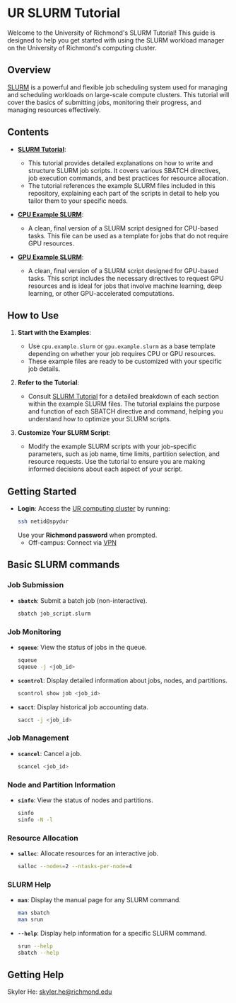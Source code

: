 # UR SLURM Tutorial

Welcome to the University of Richmond's SLURM Tutorial! This guide is designed to help you get started with using the SLURM workload manager on the University of Richmond's computing cluster.

## Overview

[SLURM](https://slurm.schedmd.com/) is a powerful and flexible job scheduling system used for managing and scheduling workloads on large-scale compute clusters. This tutorial will cover the basics of submitting jobs, monitoring their progress, and managing resources effectively.

## Contents

- **[SLURM Tutorial](slurm_tutorial.md)**: 
  - This tutorial provides detailed explanations on how to write and structure SLURM job scripts. It covers various SBATCH directives, job execution commands, and best practices for resource allocation.
  - The tutorial references the example SLURM files included in this repository, explaining each part of the scripts in detail to help you tailor them to your specific needs.

- **[CPU Example SLURM](cpu.example.slurm)**:
  - A clean, final version of a SLURM script designed for CPU-based tasks. This file can be used as a template for jobs that do not require GPU resources.

- **[GPU Example SLURM](gpu.example.slurm)**:
  - A clean, final version of a SLURM script designed for GPU-based tasks. This script includes the necessary directives to request GPU resources and is ideal for jobs that involve machine learning, deep learning, or other GPU-accelerated computations.

## How to Use

1. **Start with the Examples**:
   - Use `cpu.example.slurm` or `gpu.example.slurm` as a base template depending on whether your job requires CPU or GPU resources.
   - These example files are ready to be customized with your specific job details.

2. **Refer to the Tutorial**:
   - Consult [SLURM Tutorial](slurm_tutorial.md) for a detailed breakdown of each section within the example SLURM files. The tutorial explains the purpose and function of each SBATCH directive and command, helping you understand how to optimize your SLURM scripts.

3. **Customize Your SLURM Script**:
   - Modify the example SLURM scripts with your job-specific parameters, such as job name, time limits, partition selection, and resource requests. Use the tutorial to ensure you are making informed decisions about each aspect of your script.


## Getting Started
- **Login**: Access the [UR computing cluster](https://data.richmond.edu/About-HPC-at-UR/index.html) by running:
  ```bash
  ssh netid@spydur
  ```
  Use your **Richmond password** when prompted.
    - Off-campus: Connect via [VPN](https://spidertechnet.richmond.edu/TDClient/1955/Portal/KB/ArticleDet?ID=125025)

## Basic SLURM commands

### Job Submission
- **`sbatch`**: Submit a batch job (non-interactive).
    ```bash
    sbatch job_script.slurm
    ```

### Job Monitoring

- **`squeue`**: View the status of jobs in the queue.
  ```bash
  squeue
  squeue -j <job_id>
  ```

- **`scontrol`**: Display detailed information about jobs, nodes, and partitions.
  ```bash
  scontrol show job <job_id>
  ```

- **`sacct`**: Display historical job accounting data.
  ```bash
  sacct -j <job_id>
  ```

### Job Management

- **`scancel`**: Cancel a job.
  ```bash
  scancel <job_id>
  ```

### Node and Partition Information

- **`sinfo`**: View the status of nodes and partitions.
  ```bash
  sinfo
  sinfo -N -l
  ```

### Resource Allocation

- **`salloc`**: Allocate resources for an interactive job.
  ```bash
  salloc --nodes=2 --ntasks-per-node=4
  ```

### SLURM Help

- **`man`**: Display the manual page for any SLURM command.
  ```bash
  man sbatch
  man srun
  ```

- **`--help`**: Display help information for a specific SLURM command.
  ```bash
  srun --help
  sbatch --help
  ```


## Getting Help

Skyler He: [skyler.he@richmond.edu](mailto:skyler.he@richmond.edu)
